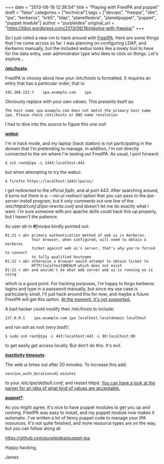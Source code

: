 +++
date = "2013-06-18 12:36:54"
title = "Playing with FreeIPA and puppet"
draft = "false"
categories = ["technical"]
tags = ["devops", "freeipa", "idm", "ipa", "kerberos", "krb5", "ldap", "planetfedora", "planetpuppet", "puppet", "puppet module"]
author = "purpleidea"
original_url = "https://ttboj.wordpress.com/2013/06/18/playing-with-freeipa/"
+++

So I just rolled a new vm to hack around with <a href="http://www.freeipa.org/">FreeIPA</a>. Here are some things that I've come across so far. I was planning on configuring LDAP, and Kerberos manually, but the included webui looks like a lovely tool to have for the data entry, user administrator type who likes to click on things. Let's explore...

<span style="text-decoration:underline;"><strong>/etc/hosts</strong></span>:

FreeIPA is choosy about how your <em>/etc/hosts</em> is formatted. It requires an entry that has a particular order, that is:
```
192.168.123.7    ipa.example.com    ipa
```
Obviously replace with your own values. This presents itself as:
```
The host name ipa.example.com does not match the primary host name ipa. Please check /etc/hosts or DNS name resolution
```
I had to dive into the source to figure this one out!

<span style="text-decoration:underline;"><strong>webui</strong></span>:

I'm in hack mode, and my laptop (hack station) is not participating in the domain that I'm pretending to manage. In addition, I'm not directly connected to the vm where I'm testing out FreeIPA. As usual, I port forward:
```
$ ssh root@ipa -L 1443:localhost:443
```
but when attempting to try the webui:
```
$ firefox https://localhost:1443/ipa/ui/
```
I get redirected to the official <em>fqdn</em>, and at port 443. After searching around, it turns out there is a: <em>--no-ui-redirect</em> option that you can pass to the <em>ipa-server-install</em> program, but it only comments out one line of the <em>/etc/httpd/conf.d/ipa-rewrite.conf</em> and doesn't let me do exactly what I want. I'm sure someone with pro apache skills could hack this up properly, but I haven't the patience.

As user <em>ab</em> in <strong>#</strong><em>freeipa</em> kindly pointed out:
```
01:21 < ab> primary authentication method of web ui is Kerberos. 
            Your browser, when configured, will need to obtain a kerberos 
            ticket against web ui's server, that's why you're forced to connect 
            to fully qualified hostname
01:22 < ab> otherwise a browser would attempt to obtain ticket to 
            HTTP/localhost@REALM which does not exist
01:22 < ab> and wouldn't be what web server web ui is running on is using
```
which is a good point. For hacking purposes, I'm happy to forgo kerberos logins and type in a password manually, but since my use case is particularly small, I'll just hack around this for now, and maybe a future <em>FreeIPA</em> will get this option. <a href="https://access.redhat.com/site/documentation//en-US/Red_Hat_Enterprise_Linux/6/html/Identity_Management_Guide/using-the-ui.html#ui-and-proxies">At the moment, it's not supported.</a>

A bad hacker <em>could</em> modify their <em>/etc/hosts</em> to include:
```
127.0.0.1    ipa.example.com ipa localhost.localdomain localhost
```
and run <em>ssh</em> as root (<em>very bad</em>!):
```
$ sudo ssh root@ipa -L 443:localhost:443 -L 80:localhost:80
```
to get easily get access locally. But don't do this. It's evil.

<span style="text-decoration:underline;"><strong>inactivity timeouts</strong></span>:

The web ui times out after 20 minutes. To increase this add:
```
session_auth_duration=42 minutes
```
to your <em>/etc/ipa/default.conf</em>, and restart httpd. <a href="https://git.fedorahosted.org/cgit/freeipa.git/tree/ipalib/util.py#n423">You can have a look at the parser for an idea of what kind of values are acceptable.</a>

<span style="text-decoration:underline;"><strong>puppet?</strong></span>:

As you might agree, it's nice to have puppet modules to get you up and running. FreeIPA was easy to install, and my puppet module now makes it automatic. I've written a lot of fancy puppet code to manage your IPA resources. It's not quite finished, and more resource types are on the way, but you can follow along at:

<a href="https://github.com/purpleidea/puppet-ipa">https://github.com/purpleidea/puppet-ipa</a>

Happy hacking,

James

